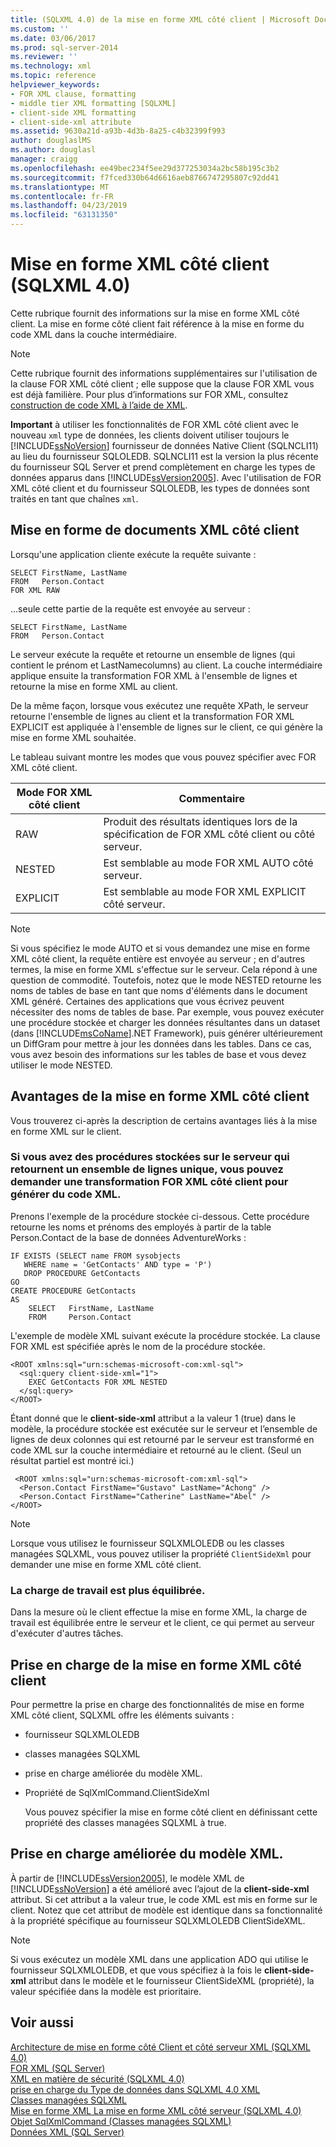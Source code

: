 ```yaml
---
title: (SQLXML 4.0) de la mise en forme XML côté client | Microsoft Docs
ms.custom: ''
ms.date: 03/06/2017
ms.prod: sql-server-2014
ms.reviewer: ''
ms.technology: xml
ms.topic: reference
helpviewer_keywords:
- FOR XML clause, formatting
- middle tier XML formatting [SQLXML]
- client-side XML formatting
- client-side-xml attribute
ms.assetid: 9630a21d-a93b-4d3b-8a25-c4b32399f993
author: douglaslMS
ms.author: douglasl
manager: craigg
ms.openlocfilehash: ee49bec234f5ee29d377253034a2bc58b195c3b2
ms.sourcegitcommit: f7fced330b64d6616aeb8766747295807c92dd41
ms.translationtype: MT
ms.contentlocale: fr-FR
ms.lasthandoff: 04/23/2019
ms.locfileid: "63131350"
---
```

# <a name="client-side-xml-formatting-sqlxml-40"></a>Mise en forme XML côté client (SQLXML 4.0)
  Cette rubrique fournit des informations sur la mise en forme XML côté client. La mise en forme côté client fait référence à la mise en forme du code XML dans la couche intermédiaire.  
  
> [!NOTE]  
>  Cette rubrique fournit des informations supplémentaires sur l'utilisation de la clause FOR XML côté client ; elle suppose que la clause FOR XML vous est déjà familière. Pour plus d’informations sur FOR XML, consultez [construction de code XML à l’aide de XML](../../xml/for-xml-sql-server.md).  
  
 **Important** à utiliser les fonctionnalités de FOR XML côté client avec le nouveau `xml` type de données, les clients doivent utiliser toujours le [!INCLUDE[ssNoVersion](../../../includes/ssnoversion-md.md)] fournisseur de données Native Client (SQLNCLI11) au lieu du fournisseur SQLOLEDB. SQLNCLI11 est la version la plus récente du fournisseur SQL Server et prend complètement en charge les types de données apparus dans [!INCLUDE[ssVersion2005](../../../includes/ssversion2005-md.md)]. Avec l'utilisation de FOR XML côté client et du fournisseur SQLOLEDB, les types de données sont traités en tant que chaînes `xml`.  
  
## <a name="formatting-xml-documents-on-the-client-side"></a>Mise en forme de documents XML côté client  
 Lorsqu'une application cliente exécute la requête suivante :  
  
```  
SELECT FirstName, LastName  
FROM   Person.Contact  
FOR XML RAW  
```  
  
 ...seule cette partie de la requête est envoyée au serveur :  
  
```  
SELECT FirstName, LastName  
FROM   Person.Contact  
```  
  
 Le serveur exécute la requête et retourne un ensemble de lignes (qui contient le prénom et LastNamecolumns) au client. La couche intermédiaire applique ensuite la transformation FOR XML à l'ensemble de lignes et retourne la mise en forme XML au client.  
  
 De la même façon, lorsque vous exécutez une requête XPath, le serveur retourne l'ensemble de lignes au client et la transformation FOR XML EXPLICIT est appliquée à l'ensemble de lignes sur le client, ce qui génère la mise en forme XML souhaitée.  
  
 Le tableau suivant montre les modes que vous pouvez spécifier avec FOR XML côté client.  
  
|Mode FOR XML côté client|Commentaire|  
|-------------------------------|-------------|  
|RAW|Produit des résultats identiques lors de la spécification de FOR XML côté client ou côté serveur.|  
|NESTED|Est semblable au mode FOR XML AUTO côté serveur.|  
|EXPLICIT|Est semblable au mode FOR XML EXPLICIT côté serveur.|  
  
> [!NOTE]  
>  Si vous spécifiez le mode AUTO et si vous demandez une mise en forme XML côté client, la requête entière est envoyée au serveur ; en d'autres termes, la mise en forme XML s'effectue sur le serveur. Cela répond à une question de commodité. Toutefois, notez que le mode NESTED retourne les noms de tables de base en tant que noms d'éléments dans le document XML généré. Certaines des applications que vous écrivez peuvent nécessiter des noms de tables de base. Par exemple, vous pouvez exécuter une procédure stockée et charger les données résultantes dans un dataset (dans [!INCLUDE[msCoName](../../../includes/msconame-md.md)].NET Framework), puis générer ultérieurement un DiffGram pour mettre à jour les données dans les tables. Dans ce cas, vous avez besoin des informations sur les tables de base et vous devez utiliser le mode NESTED.  
  
## <a name="benefits-of-client-side-xml-formatting"></a>Avantages de la mise en forme XML côté client  
 Vous trouverez ci-après la description de certains avantages liés à la mise en forme XML sur le client.  
  
### <a name="if-you-have-stored-procedures-on-the-server-that-return-a-single-rowset-you-can-request-client-side-for-xml-transformation-to-generate-an-xml"></a>Si vous avez des procédures stockées sur le serveur qui retournent un ensemble de lignes unique, vous pouvez demander une transformation FOR XML côté client pour générer du code XML.  
 Prenons l'exemple de la procédure stockée ci-dessous. Cette procédure retourne les noms et prénoms des employés à partir de la table Person.Contact de la base de données AdventureWorks :  
  
```  
IF EXISTS (SELECT name FROM sysobjects  
   WHERE name = 'GetContacts' AND type = 'P')  
   DROP PROCEDURE GetContacts  
GO  
CREATE PROCEDURE GetContacts  
AS  
    SELECT   FirstName, LastName  
    FROM     Person.Contact  
```  
  
 L'exemple de modèle XML suivant exécute la procédure stockée. La clause FOR XML est spécifiée après le nom de la procédure stockée.  
  
```  
<ROOT xmlns:sql="urn:schemas-microsoft-com:xml-sql">  
  <sql:query client-side-xml="1">  
    EXEC GetContacts FOR XML NESTED  
  </sql:query>  
</ROOT>  
```  
  
 Étant donné que le **client-side-xml** attribut a la valeur 1 (true) dans le modèle, la procédure stockée est exécutée sur le serveur et l’ensemble de lignes de deux colonnes qui est retourné par le serveur est transformé en code XML sur la couche intermédiaire et retourné au le client. (Seul un résultat partiel est montré ici.)  
  
```  
 <ROOT xmlns:sql="urn:schemas-microsoft-com:xml-sql">  
  <Person.Contact FirstName="Gustavo" LastName="Achong" />   
  <Person.Contact FirstName="Catherine" LastName="Abel" />  
</ROOT>  
```  
  
> [!NOTE]  
>  Lorsque vous utilisez le fournisseur SQLXMLOLEDB ou les classes managées SQLXML, vous pouvez utiliser la propriété `ClientSideXml` pour demander une mise en forme XML côté client.  
  
### <a name="the-workload-is-more-balanced"></a>La charge de travail est plus équilibrée.  
 Dans la mesure où le client effectue la mise en forme XML, la charge de travail est équilibrée entre le serveur et le client, ce qui permet au serveur d'exécuter d'autres tâches.  
  
## <a name="supporting-client-side-xml-formatting"></a>Prise en charge de la mise en forme XML côté client  
 Pour permettre la prise en charge des fonctionnalités de mise en forme XML côté client, SQLXML offre les éléments suivants :  
  
-   fournisseur SQLXMLOLEDB  
  
-   classes managées SQLXML  
  
-   prise en charge améliorée du modèle XML.  
  
-   Propriété de SqlXmlCommand.ClientSideXml  
  
     Vous pouvez spécifier la mise en forme côté client en définissant cette propriété des classes managées SQLXML à true.  
  
## <a name="enhanced-xml-template-support"></a>Prise en charge améliorée du modèle XML.  
 À partir de [!INCLUDE[ssVersion2005](../../../includes/ssversion2005-md.md)], le modèle XML de [!INCLUDE[ssNoVersion](../../../includes/ssnoversion-md.md)] a été amélioré avec l’ajout de la **client-side-xml** attribut. Si cet attribut a la valeur true, le code XML est mis en forme sur le client. Notez que cet attribut de modèle est identique dans sa fonctionnalité à la propriété spécifique au fournisseur SQLXMLOLEDB ClientSideXML.  
  
> [!NOTE]  
>  Si vous exécutez un modèle XML dans une application ADO qui utilise le fournisseur SQLXMLOLEDB, et que vous spécifiez à la fois le **client-side-xml** attribut dans le modèle et le fournisseur ClientSideXML (propriété), la valeur spécifiée dans la modèle est prioritaire.  
  
## <a name="see-also"></a>Voir aussi  
 [Architecture de mise en forme côté Client et côté serveur XML &#40;SQLXML 4.0&#41;](server-side-xml-formatting-sqlxml-4-0.md)   
 [FOR XML &#40;SQL Server&#41;](../../xml/for-xml-sql-server.md)   
 [XML en matière de sécurité &#40;SQLXML 4.0&#41;](../../sqlxml-annotated-xsd-schemas-xpath-queries/security/for-xml-security-considerations-sqlxml-4-0.md)   
 [prise en charge du Type de données dans SQLXML 4.0 XML](../xml-data-type-support-in-sqlxml-4-0.md)   
 [Classes managées SQLXML](../../sqlxml-annotated-xsd-schemas-xpath-queries/net-framework-classes/sqlxml-4-0-net-framework-support-managed-classes.md)   
 [Mise en forme XML La mise en forme XML côté serveur &#40;SQLXML 4.0&#41;](client-side-vs-server-side-xml-formatting-sqlxml-4-0.md)   
 [Objet SqlXmlCommand &#40;Classes managées SQLXML&#41;](../../sqlxml-annotated-xsd-schemas-xpath-queries/net-framework-classes/sqlxml-managed-classes-sqlxmlcommand-object.md)   
 [Données XML &#40;SQL Server&#41;](../../xml/xml-data-sql-server.md)  
  
  
